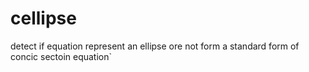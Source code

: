 # cellipse
detect if equation represent an ellipse ore not form a standard form of concic sectoin equation`
